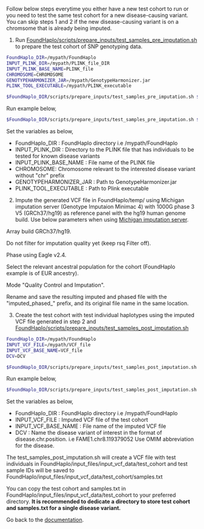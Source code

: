 Follow below steps everytime you either have a new test cohort to run or you need to test the same test cohort for a new disease-causing variant. You can skip steps 1 and 2 if the new disease-causing variant is on a chromsome that is already being imputed.

1. Run [FoundHaplo/scripts/prepare_inputs/test_samples_pre_imputation.sh](https://github.com/bahlolab/FoundHaplo/blob/main/scripts/prepare_inputs/test_samples_pre_imputation.sh) to prepare the test cohort of SNP genotyping data.

```bash
FoundHaplo_DIR=/mypath/FoundHaplo
INPUT_PLINK_DIR=/mypath/PLINK_file_DIR
INPUT_PLINK_BASE_NAME=PLINK_file
CHROMOSOME=CHROMOSOME
GENOTYPEHARMONIZER_JAR=/mypath/GenotypeHarmonizer.jar
PLINK_TOOL_EXECUTABLE=/mypath/PLINK_executable 

$FoundHaplo_DIR/scripts/prepare_inputs/test_samples_pre_imputation.sh $FoundHaplo_DIR $INPUT_PLINK_DIR INPUT_PLINK_BASE_NAME $CHROMOSOME $GENOTYPEHARMONIZER_JAR $PLINK_TOOL_EXECUTABLE
```
Run example below,

```bash
$FoundHaplo_DIR/scripts/prepare_inputs/test_samples_pre_imputation.sh $FoundHaplo_DIR $FoundHaplo_DIR/example FAME1_test_cohort 8 $GENOTYPEHARMONIZER_JAR $PLINK_TOOL_EXECUTABLE
```
Set the variables as below,

* FoundHaplo_DIR : FoundHaplo directory i.e /mypath/FoundHaplo
* INPUT_PLINK_DIR : Directory to the PLINK file that has individuals to be tested for known disease variants
* INPUT_PLINK_BASE_NAME : File name of the PLINK file 
* CHROMOSOME: Chromosome relevant to the interested disease variant without "chr" prefix
* GENOTYPEHARMONIZER_JAR : Path to GenotypeHarmonizer.jar
* PLINK_TOOL_EXECUTABLE : Path to Plink executable 

2. Impute the generated VCF file in FoundHaplo/temp/ using Michigan imputation server (Genotype Imputaion Minimac 4) with 1000G phase 3 V5 (GRCh37/hg19) as reference panel with the hg19 human genome build. Use below parameters when using [Michigan imputation server](https://imputationserver.sph.umich.edu/). 

Array build GRCh37/hg19.

Do not filter for imputation quality yet (keep rsq Filter off). 

Phase using Eagle v2.4.

Select the relevant ancestral population for the cohort (FoundHaplo example is of EUR ancestry).

Mode "Quality Control and Imputation".

Rename and save the resulting imputed and phased file with the "imputed_phased_" prefix, and its original file name in the same location.

3. Create the test cohort with test individual haplotypes using the imputed VCF file generated in step 2 and [FoundHaplo/scripts/prepare_inputs/test_samples_post_imputation.sh](https://github.com/bahlolab/FoundHaplo/blob/main/scripts/prepare_inputs/test_samples_post_imputation.sh)

```bash
FoundHaplo_DIR=/mypath/FoundHaplo
INPUT_VCF_FILE=/mypath/VCF_file  
INPUT_VCF_BASE_NAME=VCF_file
DCV=DCV

$FoundHaplo_DIR/scripts/prepare_inputs/test_samples_post_imputation.sh $FoundHaplo_DIR $INPUT_VCF_FILE $INPUT_VCF_BASE_NAME $DCV
```
Run example below,

```bash
$FoundHaplo_DIR/scripts/prepare_inputs/test_samples_post_imputation.sh $FoundHaplo_DIR $FoundHaplo_DIR/temp/imputed_phased_FAME1_test_cohort.snp.0.98.sample.0.98.chr8.vcf.gz imputed_phased_FAME1_test_cohort.snp.0.98.sample.0.98.chr8 FAME1.chr8.119379052
```
Set the variables as below,

* FoundHaplo_DIR : FoundHaplo directory i.e /mypath/FoundHaplo
* INPUT_VCF_FILE : Imputed VCF file of the test cohort
* INPUT_VCF_BASE_NAME : File name of the imputed VCF file  
* DCV : Name the disease variant of interest in the format of disease.chr.position. i.e FAME1.chr8.119379052 Use OMIM abbreviation for the disease.

The test_samples_post_imputation.sh will create a VCF file with test individuals in FoundHaplo/input_files/input_vcf_data/test_cohort and test sample IDs will be saved to FoundHaplo/input_files/input_vcf_data/test_cohort/samples.txt

You can copy the test cohort and samples.txt in FoundHaplo/input_files/input_vcf_data/test_cohort to your preferred directory. **It is recommended to dedicate a directory to store test cohort and samples.txt for a single disease variant.**

Go back to the [documentation](https://github.com/bahlolab/FoundHaplo/blob/main/Documentation/Guide%20to%20run%20FoundHaplo.md).
